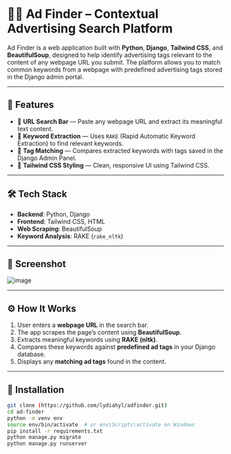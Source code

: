 # 🕵️‍♀️ Ad Finder – Contextual Advertising Search Platform

Ad Finder is a web application built with **Python**, **Django**, **Tailwind CSS**, and **BeautifulSoup**, designed to help identify advertising tags relevant to the content of any webpage URL you submit. The platform allows you to match common keywords from a webpage with predefined advertising tags stored in the Django admin portal.

---

## 🚀 Features

- 🔎 **URL Search Bar** — Paste any webpage URL and extract its meaningful text content.
- 🧠 **Keyword Extraction** — Uses `RAKE` (Rapid Automatic Keyword Extraction) to find relevant keywords.
- 📑 **Tag Matching** — Compares extracted keywords with tags saved in the Django Admin Panel.
- 🧵 **Tailwind CSS Styling** — Clean, responsive UI using Tailwind CSS.

---

## 🛠️ Tech Stack

- **Backend**: Python, Django
- **Frontend**: Tailwind CSS, HTML
- **Web Scraping**: BeautifulSoup
- **Keyword Analysis**: RAKE (`rake_nltk`)

---

## 📸 Screenshot

![image](https://github.com/user-attachments/assets/9057dc25-7cf5-4832-ba72-465d92afdafe)


---

## ⚙️ How It Works

1. User enters a **webpage URL** in the search bar.
2. The app scrapes the page’s content using **BeautifulSoup**.
3. Extracts meaningful keywords using **RAKE (nltk)**.
4. Compares these keywords against **predefined ad tags** in your Django database.
5. Displays any **matching ad tags** found in the content.

---

## 🧰 Installation

```bash
git clone (https://github.com/lydiahyl/adfinder.git)
cd ad-finder
python -m venv env
source env/bin/activate  # or env\Scripts\activate on Windows
pip install -r requirements.txt
python manage.py migrate
python manage.py runserver
